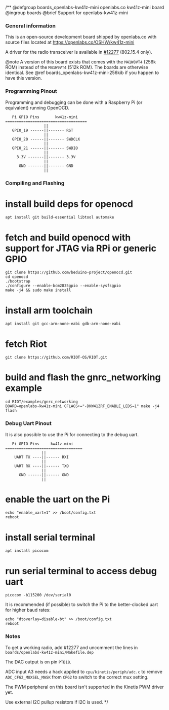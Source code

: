 /**
@defgroup    boards_openlabs-kw41z-mini openlabs.co kw41z-mini board
@ingroup     boards
@brief       Support for openlabs-kw41z-mini

### General information

This is an open-source development board shipped by openlabs.co with
source files located at https://openlabs.co/OSHW/kw41z-mini

A driver for the radio transceiver is available in [#12277](https://github.com/RIOT-OS/RIOT/pull/12277)
(802.15.4 only).

@note A version of this board exists that comes with the `M41W8VT4` (256k ROM)
instead of the `M41W9VT4` (512k ROM). The boards are otherwise identical.
See @ref boards_openlabs-kw41z-mini-256kib if you happen to have this version.

### Programming Pinout

Programming and debugging can be done with a Raspberry Pi (or equivalent)
running OpenOCD.

       Pi GPIO Pins       kw41z-mini
    ====================================
                     ||
       GPIO_19 ------||------- RST
                     ||
       GPIO_20 ------||------- SWDCLK
                     ||
       GPIO_21 ------||------- SWDIO
                     ||
         3.3V -------||------- 3.3V
                     ||
          GND -------||------- GND
                     ||

### Compiling and Flashing

# install build deps for openocd

    apt install git build-essential libtool automake

# fetch and build openocd with support for JTAG via RPi or generic GPIO

    git clone https://github.com/beduino-project/openocd.git
    cd openocd
    ./bootstrap
    ./configure --enable-bcm2835gpio --enable-sysfsgpio
    make -j4 && sudo make install

# install arm toolchain

    apt install git gcc-arm-none-eabi gdb-arm-none-eabi

# fetch Riot

    git clone https://github.com/RIOT-OS/RIOT.git

# build and flash the gnrc_networking example

    cd RIOT/examples/gnrc_networking
    BOARD=openlabs-kw41z-mini CFLAGS+="-DKW41ZRF_ENABLE_LEDS=1" make -j4 flash

### Debug Uart Pinout

It is also possible to use the Pi for connecting to the debug uart.

       Pi GPIO Pins     kw41z-mini
    ==================================
                    ||
        UART TX ----||------ RXI
                    ||
        UART RX ----||------ TXO
                    ||
          GND ------||------ GND
                    ||

# enable the uart on the Pi

    echo "enable_uart=1" >> /boot/config.txt
    reboot

# install serial terminal

    apt install picocom

# run serial terminal to access debug uart

    picocom -b115200 /dev/serial0

It is recommended (if possible) to switch the Pi to the better-clocked
uart for higher baud rates:

    echo "dtoverlay=disable-bt" >> /boot/config.txt
    reboot

### Notes

To get a working radio, add #12277 and uncomment the lines in
`boards/openlabs-kw41z-mini/Makefile.dep`

The DAC output is on pin `PTB18`.

ADC input A3 needs a hack applied to `cpu/kinetis/periph/adc.c` to remove
`ADC_CFG2_MUXSEL_MASK` from `CFG2` to switch to the correct mux setting.

The PWM peripheral on this board isn't supported in the Kinetis PWM driver yet.

Use external I2C pullup resistors if I2C is used.
 */
